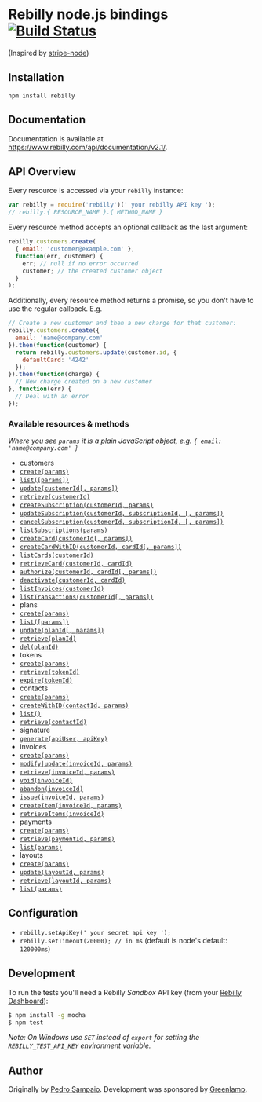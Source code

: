 # Rebilly node.js bindings [![Build Status](https://travis-ci.org/greenlamp-social/rebilly-node.png?branch=master)](https://travis-ci.org/greenlamp-social/rebilly-node)

(Inspired by [stripe-node](https://github.com/stripe/stripe-node))

## Installation

`npm install rebilly`

## Documentation

Documentation is available at https://www.rebilly.com/api/documentation/v2.1/.

## API Overview

Every resource is accessed via your `rebilly` instance:

```js
var rebilly = require('rebilly')(' your rebilly API key ');
// rebilly.{ RESOURCE_NAME }.{ METHOD_NAME }
```

Every resource method accepts an optional callback as the last argument:

```js
rebilly.customers.create(
  { email: 'customer@example.com' },
  function(err, customer) {
    err; // null if no error occurred
    customer; // the created customer object
  }
);
```

Additionally, every resource method returns a promise, so you don't have to use the regular callback. E.g.

```js
// Create a new customer and then a new charge for that customer:
rebilly.customers.create({
  email: 'name@company.com'
}).then(function(customer) {
  return rebilly.customers.update(customer.id, {
    defaultCard: '4242'
  });
}).then(function(charge) {
  // New charge created on a new customer
}, function(err) {
  // Deal with an error
});
```

### Available resources & methods

*Where you see `params` it is a plain JavaScript object, e.g. `{ email: 'name@company.com' }`*

 * customers
  * [`create(params)`](https://www.rebilly.com/api/documentation/v2.1/#customer-Create)
  * [`list([params])`](https://www.rebilly.com/api/documentation/v2.1/#customer-List)
  * [`update(customerId[, params])`](https://www.rebilly.com/api/documentation/v2.1/#customer-Update)
  * [`retrieve(customerId)`](https://www.rebilly.com/api/documentation/v2.1/#customer-Retrieve)
  * [`createSubscription(customerId, params)`](https://www.rebilly.com/api/documentation/v2.1/#subscriptions-v2_1-Create)
  * [`updateSubscription(customerId, subscriptionId, [, params])`](https://www.rebilly.com/api/documentation/v2.1/#subscriptions-v2_1-Modify)
  * [`cancelSubscription(customerId, subscriptionId, [, params])`](https://www.rebilly.com/api/documentation/v2.1/#subscriptions-v2_1-Cancel)
  * [`listSubscriptions(params)`](https://www.rebilly.com/api/documentation/v2.1/#subscriptions-v2_1-List)
  * [`createCard(customerId[, params])`](https://www.rebilly.com/api/documentation/v2.1/#paymentCard-Create)
  * [`createCardWithID(customerId, cardId[, params])`](https://www.rebilly.com/sandbox/api/documentation/v2.1/#paymentCard-Create with given id)
  * [`listCards(customerId)`](https://www.rebilly.com/api/documentation/v2.1/#paymentCard-List)
  * [`retrieveCard(customerId, cardId)`](https://www.rebilly.com/api/documentation/v2.1/#paymentCard-Retrieve)
  * [`authorize(customerId, cardId[, params])`](https://www.rebilly.com/api/documentation/v2.1/#paymentCard-Authorization)
  * [`deactivate(customerId, cardId)`](https://www.rebilly.com/api/documentation/v2.1/#paymentCard-Deactivate)
  * [`listInvoices(customerId)`](https://www.rebilly.com/sandbox/api/documentation/v2.1/#customer-invoice-Get)
  * [`listTransactions(customerId[, params])`](https://www.rebilly.com/sandbox/api/documentation/v2.1/#transaction-Retrieve Per Customer)
 * plans
  * [`create(params)`](https://www.rebilly.com/api/documentation/v2.1/#plans-Create)
  * [`list([params])`](https://www.rebilly.com/api/documentation/v2.1/#plans-List)
  * [`update(planId[, params])`](https://www.rebilly.com/api/documentation/v2.1/#plans-Update)
  * [`retrieve(planId)`](https://www.rebilly.com/api/documentation/v2.1/#plans-Retrieve)
  * [`del(planId)`](https://www.rebilly.com/api/documentation/v2.1/#plans-Delete)
 * tokens
  * [`create(params)`](https://www.rebilly.com/api/documentation/v2.1/#paymentToken-Create)
  * [`retrieve(tokenId)`](https://www.rebilly.com/api/documentation/v2.1/#paymentToken-Retrieve)
  * [`expire(tokenId)`](https://www.rebilly.com/api/documentation/v2.1/#paymentToken-Expire)
 * contacts
  * [`create(params)`](https://www.rebilly.com/api/documentation/v2.1/#contact-Create)
  * [`createWithID(contactId, params)`](https://www.rebilly.com/api/documentation/v2.1/#contact-Create with specified ID)
  * [`list()`](https://www.rebilly.com/api/documentation/v2.1/#contact-List)  
  * [`retrieve(contactId)`](https://www.rebilly.com/api/documentation/v2.1/#contact-Retrieve)  
 * signature
  * [`generate(apiUser, apiKey)`](https://www.rebilly.com/sandbox/api/documentation/v2.1/#introduction-Authentication)
 * invoices
  * [`create(params)`](https://www.rebilly.com/sandbox/api/documentation/v2.1/#invoice-Create)
  * [`modify|update(invoiceId, params)`](https://www.rebilly.com/sandbox/api/documentation/v2.1/#invoice-Modify)
  * [`retrieve(invoiceId, params)`](https://www.rebilly.com/sandbox/api/documentation/v2.1/#invoice-Retrieve)
  * [`void(invoiceId)`](https://www.rebilly.com/sandbox/api/documentation/v2.1/#invoice-Void)
  * [`abandon(invoiceId)`](https://www.rebilly.com/sandbox/api/documentation/v2.1/#invoice-Abandon)
  * [`issue(invoiceId, params)`](https://www.rebilly.com/sandbox/api/documentation/v2.1/#invoice-Issue)
  * [`createItem(invoiceId, params)`](https://www.rebilly.com/sandbox/api/documentation/v2.1/#invoice-item-Create)
  * [`retrieveItems(invoiceId)`](https://www.rebilly.com/sandbox/api/documentation/v2.1/#invoice-item-Retrieve)
 * payments
  * [`create(params)`](https://www.rebilly.com/sandbox/api/documentation/v2.1/#payments-Create)
  * [`retrieve(paymentId, params)`](https://www.rebilly.com/sandbox/api/documentation/v2.1/#payments-Retrieve)
  * [`list(params)`](https://www.rebilly.com/sandbox/api/documentation/v2.1/#payments-List)
 * layouts
  * [`create(params)`](https://www.rebilly.com/sandbox/api/documentation/v2.1/#layout-Create)
  * [`update(layoutId, params)`](https://www.rebilly.com/sandbox/api/documentation/v2.1/#layout-UpdateLayout)
  * [`retrieve(layoutId, params)`](https://www.rebilly.com/sandbox/api/documentation/v2.1/#layout-RetrieveLayout)
  * [`list(params)`](https://www.rebilly.com/sandbox/api/documentation/v2.1/#layout-RetrieveLayouts)

## Configuration

 * `rebilly.setApiKey(' your secret api key ');`
 * `rebilly.setTimeout(20000); // in ms` (default is node's default: `120000ms`)

## Development

To run the tests you'll need a Rebilly *Sandbox* API key (from your [Rebilly Dashboard](https://www.rebilly.com/sandbox/site/overview/)):

```bash
$ npm install -g mocha
$ npm test
```

*Note: On Windows use `SET` instead of `export` for setting the `REBILLY_TEST_API_KEY` environment variable.*

## Author

Originally by [Pedro Sampaio](http://oitozero.com). Development was sponsored by [Greenlamp](http://greenlamp.com).
